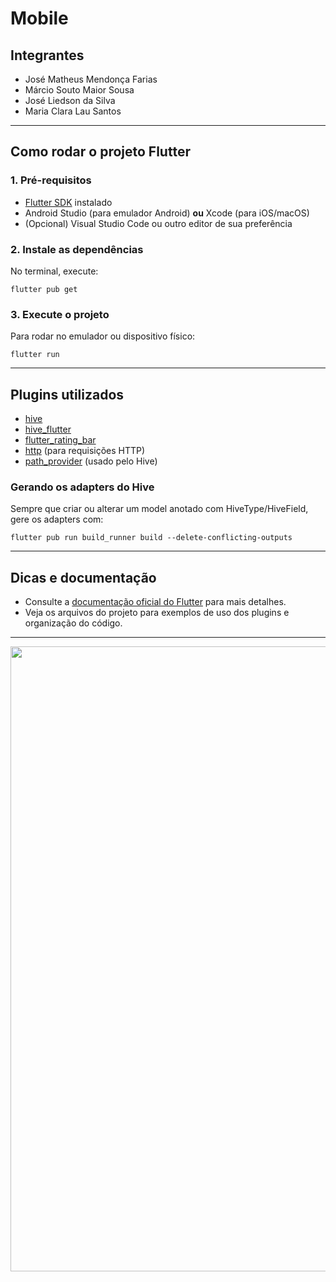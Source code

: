 # Mobile

## Integrantes

- José Matheus Mendonça Farias
- Márcio Souto Maior Sousa
- José Liedson da Silva
- Maria Clara Lau Santos

---

## Como rodar o projeto Flutter

### 1. Pré-requisitos

- [Flutter SDK](https://docs.flutter.dev/get-started/install) instalado
- Android Studio (para emulador Android) **ou** Xcode (para iOS/macOS)
- (Opcional) Visual Studio Code ou outro editor de sua preferência

### 2. Instale as dependências

No terminal, execute:

```
flutter pub get
```

### 3. Execute o projeto

Para rodar no emulador ou dispositivo físico:

```
flutter run
```
---

## Plugins utilizados

- [hive](https://pub.dev/packages/hive)
- [hive_flutter](https://pub.dev/packages/hive_flutter)
- [flutter_rating_bar](https://pub.dev/packages/flutter_rating_bar)
- [http](https://pub.dev/packages/http) (para requisições HTTP)
- [path_provider](https://pub.dev/packages/path_provider) (usado pelo Hive)

### Gerando os adapters do Hive

Sempre que criar ou alterar um model anotado com HiveType/HiveField, gere os adapters com:

```
flutter pub run build_runner build --delete-conflicting-outputs
```

---

## Dicas e documentação

- Consulte a [documentação oficial do Flutter](https://docs.flutter.dev/) para mais detalhes.
- Veja os arquivos do projeto para exemplos de uso dos plugins e organização do código.

---
<div align="center">
<img src="https://github.com/user-attachments/assets/7ba9522f-3476-4b6c-9bff-a4ddc08e3a0e" width="1000px" />
</div>
